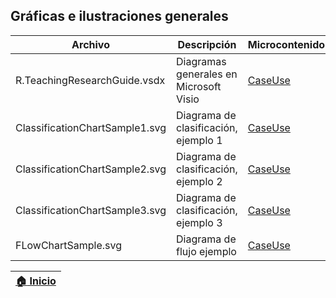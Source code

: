 ## Gráficas e ilustraciones generales

| Archivo                        | Descripción                            | Microcontenido                                                                       |
|--------------------------------|----------------------------------------|--------------------------------------------------------------------------------------|
| R.TeachingResearchGuide.vsdx   | Diagramas generales en Microsoft Visio | [CaseUse](https://github.com/rcfdtools/R.TeachingResearchGuide/blob/main/CaseUse.md) |
| ClassificationChartSample1.svg | Diagrama de clasificación, ejemplo 1   | [CaseUse](https://github.com/rcfdtools/R.TeachingResearchGuide/blob/main/CaseUse.md) |
| ClassificationChartSample2.svg | Diagrama de clasificación, ejemplo 2   | [CaseUse](https://github.com/rcfdtools/R.TeachingResearchGuide/blob/main/CaseUse.md) |
| ClassificationChartSample3.svg | Diagrama de clasificación, ejemplo 3   | [CaseUse](https://github.com/rcfdtools/R.TeachingResearchGuide/blob/main/CaseUse.md) |
| FLowChartSample.svg            | Diagrama de flujo ejemplo              | [CaseUse](https://github.com/rcfdtools/R.TeachingResearchGuide/blob/main/CaseUse.md) |

| [:house: Inicio](https://github.com/rcfdtools/R.TeachingResearchGuide) |
|------------------------------------------------------------------------|
